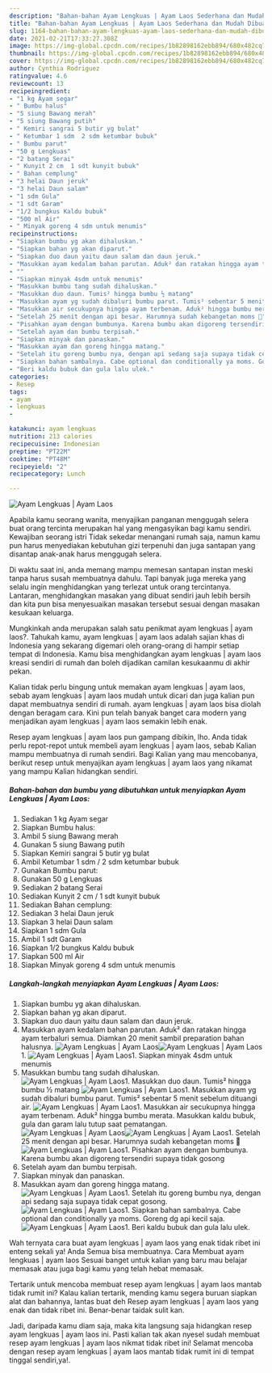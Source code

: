 ```yaml
---
description: "Bahan-bahan Ayam Lengkuas | Ayam Laos Sederhana dan Mudah Dibuat"
title: "Bahan-bahan Ayam Lengkuas | Ayam Laos Sederhana dan Mudah Dibuat"
slug: 1164-bahan-bahan-ayam-lengkuas-ayam-laos-sederhana-dan-mudah-dibuat
date: 2021-02-21T17:33:27.308Z
image: https://img-global.cpcdn.com/recipes/1b82898162ebb894/680x482cq70/ayam-lengkuas-ayam-laos-foto-resep-utama.jpg
thumbnail: https://img-global.cpcdn.com/recipes/1b82898162ebb894/680x482cq70/ayam-lengkuas-ayam-laos-foto-resep-utama.jpg
cover: https://img-global.cpcdn.com/recipes/1b82898162ebb894/680x482cq70/ayam-lengkuas-ayam-laos-foto-resep-utama.jpg
author: Cynthia Rodriguez
ratingvalue: 4.6
reviewcount: 13
recipeingredient:
- "1 kg Ayam segar"
- " Bumbu halus"
- "5 siung Bawang merah"
- "5 siung Bawang putih"
- " Kemiri sangrai 5 butir yg bulat"
- " Ketumbar 1 sdm  2 sdm ketumbar bubuk"
- " Bumbu parut"
- "50 g Lengkuas"
- "2 batang Serai"
- " Kunyit 2 cm  1 sdt kunyit bubuk"
- " Bahan cemplung"
- "3 helai Daun jeruk"
- "3 helai Daun salam"
- "1 sdm Gula"
- "1 sdt Garam"
- "1/2 bungkus Kaldu bubuk"
- "500 ml Air"
- " Minyak goreng 4 sdm untuk menumis"
recipeinstructions:
- "Siapkan bumbu yg akan dihaluskan."
- "Siapkan bahan yg akan diparut."
- "Siapkan duo daun yaitu daun salam dan daun jeruk."
- "Masukkan ayam kedalam bahan parutan. Aduk² dan ratakan hingga ayam terbaluri semua. Diamkan 20 menit sambil preparation bahan halusnya."
- ""
- "Siapkan minyak 4sdm untuk menumis"
- "Masukkan bumbu tang sudah dihaluskan."
- "Masukkan duo daun. Tumis² hingga bumbu ½ matang"
- "Masukkan ayam yg sudah dibaluri bumbu parut. Tumis² sebentar 5 menit sebelum dituangi air."
- "Masukkan air secukupnya hingga ayam terbenam. Aduk² hingga bumbu merata. Masukkan kaldu bubuk, gula dan garam lalu tutup saat pematangan."
- "Setelah 25 menit dengan api besar. Harumnya sudah kebangetan moms 🙈"
- "Pisahkan ayam dengan bumbunya. Karena bumbu akan digoreng tersendiri supaya tidak gosong"
- "Setelah ayam dan bumbu terpisah."
- "Siapkan minyak dan panaskan."
- "Masukkan ayam dan goreng hingga matang."
- "Setelah itu goreng bumbu nya, dengan api sedang saja supaya tidak cepat gosong."
- "Siapkan bahan sambalnya. Cabe optional dan conditionally ya moms. Goreng dg api kecil saja."
- "Beri kaldu bubuk dan gula lalu ulek."
categories:
- Resep
tags:
- ayam
- lengkuas
- 

katakunci: ayam lengkuas  
nutrition: 213 calories
recipecuisine: Indonesian
preptime: "PT22M"
cooktime: "PT48M"
recipeyield: "2"
recipecategory: Lunch

---
```



![Ayam Lengkuas | Ayam Laos](https://img-global.cpcdn.com/recipes/1b82898162ebb894/680x482cq70/ayam-lengkuas-ayam-laos-foto-resep-utama.jpg)

Apabila kamu seorang wanita, menyajikan panganan menggugah selera buat orang tercinta merupakan hal yang mengasyikan bagi kamu sendiri. Kewajiban seorang istri Tidak sekedar menangani rumah saja, namun kamu pun harus menyediakan kebutuhan gizi terpenuhi dan juga santapan yang disantap anak-anak harus menggugah selera.

Di waktu  saat ini, anda memang mampu memesan santapan instan meski tanpa harus susah membuatnya dahulu. Tapi banyak juga mereka yang selalu ingin menghidangkan yang terlezat untuk orang tercintanya. Lantaran, menghidangkan masakan yang dibuat sendiri jauh lebih bersih dan kita pun bisa menyesuaikan masakan tersebut sesuai dengan masakan kesukaan keluarga. 



Mungkinkah anda merupakan salah satu penikmat ayam lengkuas | ayam laos?. Tahukah kamu, ayam lengkuas | ayam laos adalah sajian khas di Indonesia yang sekarang digemari oleh orang-orang di hampir setiap tempat di Indonesia. Kamu bisa menghidangkan ayam lengkuas | ayam laos kreasi sendiri di rumah dan boleh dijadikan camilan kesukaanmu di akhir pekan.

Kalian tidak perlu bingung untuk memakan ayam lengkuas | ayam laos, sebab ayam lengkuas | ayam laos mudah untuk dicari dan juga kalian pun dapat membuatnya sendiri di rumah. ayam lengkuas | ayam laos bisa diolah dengan beragam cara. Kini pun telah banyak banget cara modern yang menjadikan ayam lengkuas | ayam laos semakin lebih enak.

Resep ayam lengkuas | ayam laos pun gampang dibikin, lho. Anda tidak perlu repot-repot untuk membeli ayam lengkuas | ayam laos, sebab Kalian mampu membuatnya di rumah sendiri. Bagi Kalian yang mau mencobanya, berikut resep untuk menyajikan ayam lengkuas | ayam laos yang nikamat yang mampu Kalian hidangkan sendiri.

<!--inarticleads1-->

##### Bahan-bahan dan bumbu yang dibutuhkan untuk menyiapkan Ayam Lengkuas | Ayam Laos:

1. Sediakan 1 kg Ayam segar
1. Siapkan  Bumbu halus:
1. Ambil 5 siung Bawang merah
1. Gunakan 5 siung Bawang putih
1. Siapkan  Kemiri sangrai 5 butir yg bulat
1. Ambil  Ketumbar 1 sdm / 2 sdm ketumbar bubuk
1. Gunakan  Bumbu parut:
1. Gunakan 50 g Lengkuas
1. Sediakan 2 batang Serai
1. Sediakan  Kunyit 2 cm / 1 sdt kunyit bubuk
1. Sediakan  Bahan cemplung:
1. Sediakan 3 helai Daun jeruk
1. Siapkan 3 helai Daun salam
1. Siapkan 1 sdm Gula
1. Ambil 1 sdt Garam
1. Siapkan 1/2 bungkus Kaldu bubuk
1. Siapkan 500 ml Air
1. Siapkan  Minyak goreng 4 sdm untuk menumis




<!--inarticleads2-->

##### Langkah-langkah menyiapkan Ayam Lengkuas | Ayam Laos:

1. Siapkan bumbu yg akan dihaluskan.
1. Siapkan bahan yg akan diparut.
1. Siapkan duo daun yaitu daun salam dan daun jeruk.
1. Masukkan ayam kedalam bahan parutan. Aduk² dan ratakan hingga ayam terbaluri semua. Diamkan 20 menit sambil preparation bahan halusnya.
<img src="//assets-global.cpcdn.com/assets/icons/button_play-2c75c40dde080a61004c1f40b05d8f140eaff45d7e9e6481dc71c63d2e7c4909.png" alt="Ayam Lengkuas | Ayam Laos"><img src="//assets-global.cpcdn.com/assets/icons/button_play-2c75c40dde080a61004c1f40b05d8f140eaff45d7e9e6481dc71c63d2e7c4909.png" alt="Ayam Lengkuas | Ayam Laos">1. 
<img src="//assets-global.cpcdn.com/assets/icons/button_play-2c75c40dde080a61004c1f40b05d8f140eaff45d7e9e6481dc71c63d2e7c4909.png" alt="Ayam Lengkuas | Ayam Laos">1. Siapkan minyak 4sdm untuk menumis
1. Masukkan bumbu tang sudah dihaluskan.
<img src="//assets-global.cpcdn.com/assets/icons/button_play-2c75c40dde080a61004c1f40b05d8f140eaff45d7e9e6481dc71c63d2e7c4909.png" alt="Ayam Lengkuas | Ayam Laos">1. Masukkan duo daun. Tumis² hingga bumbu ½ matang
<img src="//assets-global.cpcdn.com/assets/icons/button_play-2c75c40dde080a61004c1f40b05d8f140eaff45d7e9e6481dc71c63d2e7c4909.png" alt="Ayam Lengkuas | Ayam Laos">1. Masukkan ayam yg sudah dibaluri bumbu parut. Tumis² sebentar 5 menit sebelum dituangi air.
<img src="//assets-global.cpcdn.com/assets/icons/button_play-2c75c40dde080a61004c1f40b05d8f140eaff45d7e9e6481dc71c63d2e7c4909.png" alt="Ayam Lengkuas | Ayam Laos">1. Masukkan air secukupnya hingga ayam terbenam. Aduk² hingga bumbu merata. Masukkan kaldu bubuk, gula dan garam lalu tutup saat pematangan.
<img src="//assets-global.cpcdn.com/assets/icons/button_play-2c75c40dde080a61004c1f40b05d8f140eaff45d7e9e6481dc71c63d2e7c4909.png" alt="Ayam Lengkuas | Ayam Laos"><img src="//assets-global.cpcdn.com/assets/icons/button_play-2c75c40dde080a61004c1f40b05d8f140eaff45d7e9e6481dc71c63d2e7c4909.png" alt="Ayam Lengkuas | Ayam Laos">1. Setelah 25 menit dengan api besar. Harumnya sudah kebangetan moms 🙈
<img src="//assets-global.cpcdn.com/assets/icons/button_play-2c75c40dde080a61004c1f40b05d8f140eaff45d7e9e6481dc71c63d2e7c4909.png" alt="Ayam Lengkuas | Ayam Laos">1. Pisahkan ayam dengan bumbunya. Karena bumbu akan digoreng tersendiri supaya tidak gosong
1. Setelah ayam dan bumbu terpisah.
1. Siapkan minyak dan panaskan.
1. Masukkan ayam dan goreng hingga matang.
<img src="//assets-global.cpcdn.com/assets/icons/button_play-2c75c40dde080a61004c1f40b05d8f140eaff45d7e9e6481dc71c63d2e7c4909.png" alt="Ayam Lengkuas | Ayam Laos">1. Setelah itu goreng bumbu nya, dengan api sedang saja supaya tidak cepat gosong.
<img src="//assets-global.cpcdn.com/assets/icons/button_play-2c75c40dde080a61004c1f40b05d8f140eaff45d7e9e6481dc71c63d2e7c4909.png" alt="Ayam Lengkuas | Ayam Laos">1. Siapkan bahan sambalnya. Cabe optional dan conditionally ya moms. Goreng dg api kecil saja.
<img src="//assets-global.cpcdn.com/assets/icons/button_play-2c75c40dde080a61004c1f40b05d8f140eaff45d7e9e6481dc71c63d2e7c4909.png" alt="Ayam Lengkuas | Ayam Laos">1. Beri kaldu bubuk dan gula lalu ulek.




Wah ternyata cara buat ayam lengkuas | ayam laos yang enak tidak ribet ini enteng sekali ya! Anda Semua bisa membuatnya. Cara Membuat ayam lengkuas | ayam laos Sesuai banget untuk kalian yang baru mau belajar memasak atau juga bagi kamu yang telah hebat memasak.

Tertarik untuk mencoba membuat resep ayam lengkuas | ayam laos mantab tidak rumit ini? Kalau kalian tertarik, mending kamu segera buruan siapkan alat dan bahannya, lantas buat deh Resep ayam lengkuas | ayam laos yang enak dan tidak ribet ini. Benar-benar taidak sulit kan. 

Jadi, daripada kamu diam saja, maka kita langsung saja hidangkan resep ayam lengkuas | ayam laos ini. Pasti kalian tak akan nyesel sudah membuat resep ayam lengkuas | ayam laos nikmat tidak ribet ini! Selamat mencoba dengan resep ayam lengkuas | ayam laos mantab tidak rumit ini di tempat tinggal sendiri,ya!.

